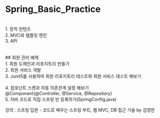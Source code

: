 # Spring_Basic_Practice
<br/>
1. 정적 컨텐츠<br/>
2. MVC와 템플릿 엔진 <br/>
3. API<br/>
<br/>

<br/>
## 회원 관리 예제
<br/>
1. 회원 도메인과 리포지토리 만들기<br/>
2. 회원 서비스 개발<br/>
3. Junit5를 사용하여 회원 리포지토리 테스트와 회원 서비스 테스트 해보기<br/>
<br/>
4. 컴포넌트 스캔과 자동 의존관계 설정 해보기<br/>
@Component(@Controller, @Service, @Repository)<br/>
5. 자바 코드로 직접 스프링 빈 등록하기(SpringConfig.java)<br/>

강의 : 스프링 입문 - 코드로 배우는 스프링 부트, 웹 MVC, DB 접근 기술 by 김영한
